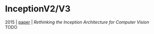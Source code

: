 # InceptionV2/V3
2015 | [paper](https://arxiv.org/pdf/1512.00567) | _Rethinking the Inception Architecture for Computer Vision_
TODO
